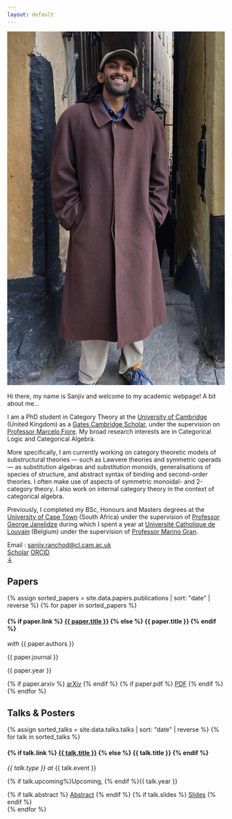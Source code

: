 ```yaml
---
layout: default
---
```


<!-- About Me -->
<section id="about" class="about-section">
  <div class="about-content">
    <div class="about-image">
      <img src="assets/img/profile_pic.jpg" alt="Profile Image">
    </div>
    <div class="about-right">
      <div class="about-text">
        <p> Hi there, my name is Sanjiv and welcome to my academic webpage! A bit about me...</p>
        <p>
        I am a PhD student in Category Theory at the <a href="https://www.cst.cam.ac.uk/" target="_blank">University of Cambridge</a> (United Kingdom) as a <a href="https://www.gatescambridge.org/" target="_blank">Gates Cambridge Scholar</a>, under the supervision on <a href="https://www.cl.cam.ac.uk/~mpf23/" target="_blank">Professor Marcelo Fiore</a>. My broad research interests are in Categorical Logic and Categorical Algebra.
        </p>
        <p>
        More specifically, I am currently working on category theoretic models of substructural theories &mdash; such as Lawvere theories and symmetric operads &mdash; as substitution algebras and substitution monoids, generalisations of species of structure, and abstract syntax of binding and second-order theories. I often make use of aspects of symmetric monoidal- and 2-category theory. I also work on internal category theory in the context of categorical algebra.
        </p>
        <p>
        Previously, I completed my BSc, Honours and Masters degrees at the <a href="https://science.uct.ac.za/departments/mathematics-applied-mathematics" target="_blank">University of Cape Town</a> (South Africa) under the supervision of <a href="https://science.uct.ac.za/department-mathematics/contacts/george-janelidze" target="_blank">Professor George Janelidze</a> during which I spent a year at <a href="https://www.uclouvain.be/fr/instituts-recherche/irmp" target="_blank">Université Catholique de Louvain</a> (Belgium) under the supervision of <a href="https://perso.uclouvain.be/marino.gran/" target="_blank">Professor Marino Gran</a>.
        </p>
      </div>
      <div class="about-contact">
        <div>
        Email : <a href="mailto:sanjiv.ranchod@cl.cam.ac.uk" class="about-email">sanjiv.ranchod@cl.cam.ac.uk</a>
        </div>
        <div class="about-buttons">
          <a href="https://scholar.google.com/citations?user=mLMt8jsAAAAJ&hl=en&oi=ao" target="_blank" class="btn google-scholar">Scholar</a>
          <a href="https://orcid.org/0000-0003-0334-7010" target="_blank" class="btn orcid">ORCID</a>
        </div>
      </div>
    </div>
  </div>
  <div class="scroll-down">
  <a class="card" href="#papers" aria-label="Scroll to Papers section">
    ↓
  </a>
</div>
</section>

<!-- Papers -->
<section id="papers" class="papers-section">
  <div class="papers-container section-container">
    <h2 class="section-title card">Papers</h2>
    <div class="card-list">
    {% assign sorted_papers = site.data.papers.publications | sort: "date" | reverse %}
    {% for paper in sorted_papers %}
      <div class="paper-entry card">
        <h4 class="paper-title">
          {% if paper.link %}
            <a href="{{ paper.link }}" target="_blank">{{ paper.title }}</a>
          {% else %}
            {{ paper.title }}
          {% endif %}
        </h4>
        <p class="paper-details"> <em>with</em> {{ paper.authors }}</p>
        <p class="paper-journal">{{ paper.journal }}</p>
        <p class="paper-year">{{ paper.year }}</p>
        <div class="paper-links">
          {% if paper.arxiv %}
            <a class="btn" href="{{ paper.arxiv }}" target="_blank">arXiv</a>
          {% endif %}
          {% if paper.pdf %}
            <a class="btn" href="{{ paper.pdf }}" target="_blank">PDF</a>
          {% endif %}
        </div>
      </div>
    {% endfor %}
    </div>
  </div>
</section>

<!-- Talks & Posters -->
<section id="talks-posters" class="talks-section">
  <div class="talks-container section-container">
    <h2 class="section-title card">Talks & Posters</h2>
    <div class="card-list">
    {% assign sorted_talks = site.data.talks.talks | sort: "date" | reverse %}
    {% for talk in sorted_talks %}
      <div class="talk-entry card">
        <h4 class="talk-title">
          {% if talk.link %}
            <a href="{{ talk.link }}" target="_blank">{{ talk.title }}</a>
          {% else %}
            {{ talk.title }}
          {% endif %}
        </h4>
        <p class="talk-details">
          <em>{{ talk.type }} at</em> {{ talk.event }}
        </p>
        <p class="talk-year">{% if talk.upcoming%}Upcoming, {% endif %}{{ talk.year }}</p>
        <div class="talk-links">
          {% if talk.abstract %}
            <a class="btn" href="{{ talk.abstract }}" target="_blank" rel="noopener">Abstract</a>
          {% endif %}
          {% if talk.slides %}
            <a class="btn" href="{{ talk.slides }}" target="_blank" rel="noopener">Slides</a>
          {% endif %}
        </div>
      </div>
    {% endfor %}
    </div>
  </div>
</section>

